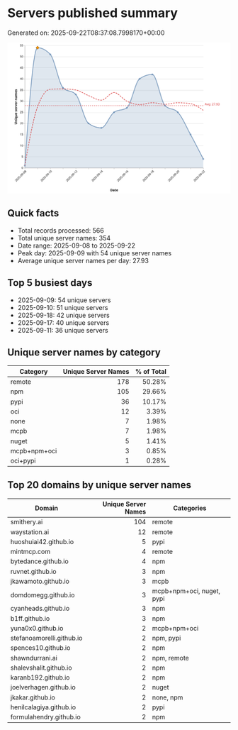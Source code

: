 # Servers published summary

Generated on: 2025-09-22T08:37:08.7998170+00:00

![Unique servers per day](servers-per-day.svg)

## Quick facts
- Total records processed: 566
- Total unique server names: 354
- Date range: 2025-09-08 to 2025-09-22
- Peak day: 2025-09-09 with 54 unique server names
- Average unique server names per day: 27.93

## Top 5 busiest days
- 2025-09-09: 54 unique servers
- 2025-09-10: 51 unique servers
- 2025-09-18: 42 unique servers
- 2025-09-17: 40 unique servers
- 2025-09-11: 36 unique servers

## Unique server names by category

| Category | Unique Server Names | % of Total |
|----------|---------------------:|-----------:|
| remote | 178 | 50.28% |
| npm | 105 | 29.66% |
| pypi | 36 | 10.17% |
| oci | 12 | 3.39% |
| none | 7 | 1.98% |
| mcpb | 7 | 1.98% |
| nuget | 5 | 1.41% |
| mcpb+npm+oci | 3 | 0.85% |
| oci+pypi | 1 | 0.28% |

## Top 20 domains by unique server names

| Domain | Unique Server Names | Categories |
|--------|---------------------:|------------|
| smithery.ai | 104 | remote |
| waystation.ai | 12 | remote |
| huoshuiai42.github.io | 5 | pypi |
| mintmcp.com | 4 | remote |
| bytedance.github.io | 4 | npm |
| ruvnet.github.io | 3 | npm |
| jkawamoto.github.io | 3 | mcpb |
| domdomegg.github.io | 3 | mcpb+npm+oci, nuget, pypi |
| cyanheads.github.io | 3 | npm |
| b1ff.github.io | 3 | npm |
| yuna0x0.github.io | 2 | mcpb+npm+oci |
| stefanoamorelli.github.io | 2 | npm, pypi |
| spences10.github.io | 2 | npm |
| shawndurrani.ai | 2 | npm, remote |
| shalevshalit.github.io | 2 | npm |
| karanb192.github.io | 2 | npm |
| joelverhagen.github.io | 2 | nuget |
| jkakar.github.io | 2 | none, npm |
| henilcalagiya.github.io | 2 | pypi |
| formulahendry.github.io | 2 | npm |
